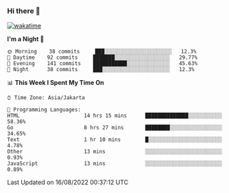 ### Hi there 👋

<!--
**rmsubekti/rmsubekti** is a ✨ _special_ ✨ repository because its `README.md` (this file) appears on your GitHub profile.

Here are some ideas to get you started:

- 🔭 I’m currently working on ...
- 🌱 I’m currently learning ...
- 👯 I’m looking to collaborate on ...
- 🤔 I’m looking for help with ...
- 💬 Ask me about ...
- 📫 How to reach me: ...
- 😄 Pronouns: ...
- ⚡ Fun fact: ...
-->

<!--START_SECTION:waka-->
[![wakatime](https://wakatime.com/badge/user/67e757df-46ae-47ae-9d43-5fe0cdcb19e1.svg)](https://wakatime.com/@67e757df-46ae-47ae-9d43-5fe0cdcb19e1)

**I'm a Night 🦉** 

```text
🌞 Morning    38 commits     ███░░░░░░░░░░░░░░░░░░░░░░   12.3% 
🌆 Daytime    92 commits     ███████░░░░░░░░░░░░░░░░░░   29.77% 
🌃 Evening    141 commits    ███████████░░░░░░░░░░░░░░   45.63% 
🌙 Night      38 commits     ███░░░░░░░░░░░░░░░░░░░░░░   12.3%

```


📊 **This Week I Spent My Time On** 

```text
⌚︎ Time Zone: Asia/Jakarta

💬 Programming Languages: 
HTML                     14 hrs 15 mins      ██████████████░░░░░░░░░░░   58.36% 
Go                       8 hrs 27 mins       ████████░░░░░░░░░░░░░░░░░   34.65% 
Text                     1 hr 10 mins        █░░░░░░░░░░░░░░░░░░░░░░░░   4.78% 
Other                    13 mins             ░░░░░░░░░░░░░░░░░░░░░░░░░   0.93% 
JavaScript               13 mins             ░░░░░░░░░░░░░░░░░░░░░░░░░   0.89%

```


 Last Updated on 16/08/2022 00:37:12 UTC
<!--END_SECTION:waka-->
